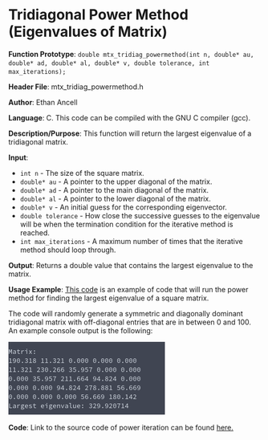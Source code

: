 # Tridiagonal Power Method (Eigenvalues of Matrix)
**Function Prototype**: ```double mtx_tridiag_powermethod(int n, double* au, double* ad, double* al, double* v, double tolerance, int max_iterations);```

**Header File**: mtx_tridiag_powermethod.h

**Author**: Ethan Ancell

**Language**: C. This code can be compiled with the GNU C compiler (gcc).

**Description/Purpose**: This function will return the largest eigenvalue of a tridiagonal matrix.

**Input**:
* ```int n``` - The size of the square matrix.
* ```double* au``` - A pointer to the upper diagonal of the matrix.
* ```double* ad``` - A pointer to the main diagonal of the matrix.
* ```double* al``` - A pointer to the lower diagonal of the matrix.
* ```double* v``` - An initial guess for the corresponding eigenvector.
* ```double tolerance``` - How close the successive guesses to the eigenvalue will be when the termination condition for the iterative method is reached.
* ```int max_iterations``` - A maximum number of times that the iterative method should loop through.

**Output**: Returns a double value that contains the largest eigenvalue to the matrix.

**Usage Example**: [This code](../software/eigen/mtx_tridiag_powermethod_example.c) is an example of code that will run the power method for finding the largest eigenvalue of a square matrix.

The code will randomly generate a symmetric and diagonally dominant tridiagonal matrix with off-diagonal entries that are in between 0 and 100. An example console output is the following:

![Console output](images/mtx_tridiag_powermethod.png)

**Code**: Link to the source code of power iteration can be found [here.](../shared_library/src/mtx_tridiag_powermethod.c)

